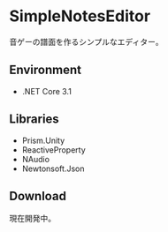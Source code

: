 # SimpleNotesEditor
音ゲーの譜面を作るシンプルなエディター。

## Environment
* .NET Core 3.1

## Libraries
* Prism.Unity
* ReactiveProperty
* NAudio
* Newtonsoft.Json

## Download
現在開発中。
